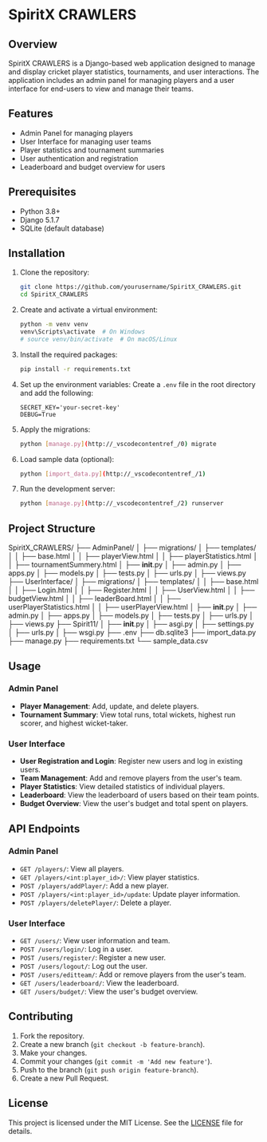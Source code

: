 # SpiritX CRAWLERS

## Overview

SpiritX CRAWLERS is a Django-based web application designed to manage and display cricket player statistics, tournaments, and user interactions. The application includes an admin panel for managing players and a user interface for end-users to view and manage their teams.

## Features

- Admin Panel for managing players
- User Interface for managing user teams
- Player statistics and tournament summaries
- User authentication and registration
- Leaderboard and budget overview for users

## Prerequisites

- Python 3.8+
- Django 5.1.7
- SQLite (default database)

## Installation

1. Clone the repository:
    ```sh
    git clone https://github.com/yourusername/SpiritX_CRAWLERS.git
    cd SpiritX_CRAWLERS
    ```

2. Create and activate a virtual environment:
    ```sh
    python -m venv venv
    venv\Scripts\activate  # On Windows
    # source venv/bin/activate  # On macOS/Linux
    ```

3. Install the required packages:
    ```sh
    pip install -r requirements.txt
    ```

4. Set up the environment variables:
    Create a `.env` file in the root directory and add the following:
    ```
    SECRET_KEY='your-secret-key'
    DEBUG=True
    ```

5. Apply the migrations:
    ```sh
    python [manage.py](http://_vscodecontentref_/0) migrate
    ```

6. Load sample data (optional):
    ```sh
    python [import_data.py](http://_vscodecontentref_/1)
    ```

7. Run the development server:
    ```sh
    python [manage.py](http://_vscodecontentref_/2) runserver
    ```

## Project Structure
SpiritX_CRAWLERS/
├── AdminPanel/
│   ├── migrations/
│   ├── templates/
│   │   ├── base.html
│   │   ├── playerView.html
│   │   ├── playerStatistics.html
│   │   ├── tournamentSummery.html
│   ├── __init__.py
│   ├── admin.py
│   ├── apps.py
│   ├── models.py
│   ├── tests.py
│   ├── urls.py
│   ├── views.py
├── UserInterface/
│   ├── migrations/
│   ├── templates/
│   │   ├── base.html
│   │   ├── Login.html
│   │   ├── Register.html
│   │   ├── UserView.html
│   │   ├── budgetView.html
│   │   ├── leaderBoard.html
│   │   ├── userPlayerStatistics.html
│   │   ├── userPlayerView.html
│   ├── __init__.py
│   ├── admin.py
│   ├── apps.py
│   ├── models.py
│   ├── tests.py
│   ├── urls.py
│   ├── views.py
├── Spirit11/
│   ├── __init__.py
│   ├── asgi.py
│   ├── settings.py
│   ├── urls.py
│   ├── wsgi.py
├── .env
├── db.sqlite3
├── import_data.py
├── manage.py
├── requirements.txt
└── sample_data.csv

## Usage

### Admin Panel

- **Player Management**: Add, update, and delete players.
- **Tournament Summary**: View total runs, total wickets, highest run scorer, and highest wicket-taker.

### User Interface

- **User Registration and Login**: Register new users and log in existing users.
- **Team Management**: Add and remove players from the user's team.
- **Player Statistics**: View detailed statistics of individual players.
- **Leaderboard**: View the leaderboard of users based on their team points.
- **Budget Overview**: View the user's budget and total spent on players.

## API Endpoints

### Admin Panel

- `GET /players/`: View all players.
- `GET /players/<int:player_id>/`: View player statistics.
- `POST /players/addPlayer/`: Add a new player.
- `POST /players/<int:player_id>/update`: Update player information.
- `POST /players/deletePlayer/`: Delete a player.

### User Interface

- `GET /users/`: View user information and team.
- `POST /users/login/`: Log in a user.
- `POST /users/register/`: Register a new user.
- `POST /users/logout/`: Log out the user.
- `POST /users/editteam/`: Add or remove players from the user's team.
- `GET /users/leaderboard/`: View the leaderboard.
- `GET /users/budget/`: View the user's budget overview.

## Contributing

1. Fork the repository.
2. Create a new branch (`git checkout -b feature-branch`).
3. Make your changes.
4. Commit your changes (`git commit -m 'Add new feature'`).
5. Push to the branch (`git push origin feature-branch`).
6. Create a new Pull Request.

## License

This project is licensed under the MIT License. See the [LICENSE](LICENSE) file for details.